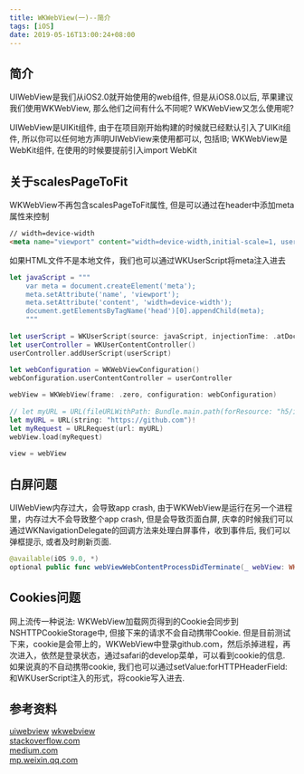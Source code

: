 ```yaml
---
title: WKWebView(一)--简介
tags: [iOS]
date: 2019-05-16T13:00:24+08:00
---
```


## 简介

UIWebView是我们从iOS2.0就开始使用的web组件, 但是从iOS8.0以后, 苹果建议我们使用WKWebView, 那么他们之间有什么不同呢? WKWebView又怎么使用呢?

UIWebView是UIKit组件, 由于在项目刚开始构建的时候就已经默认引入了UIKit组件, 所以你可以任何地方声明UIWebView来使用都可以, 包括IB; WKWebView是WebKit组件, 在使用的时候要提前引入import WebKit

<!--truncate-->

## 关于scalesPageToFit

WKWebView不再包含scalesPageToFit属性, 但是可以通过在header中添加meta属性来控制

```html
// width=device-width
<meta name="viewport" content="width=device-width,initial-scale=1, user-scalable=no" />
```

如果HTML文件不是本地文件，我们也可以通过WKUserScript将meta注入进去

```swift
let javaScript = """
    var meta = document.createElement('meta');
    meta.setAttribute('name', 'viewport');
    meta.setAttribute('content', 'width=device-width');
    document.getElementsByTagName('head')[0].appendChild(meta);
    """
    
let userScript = WKUserScript(source: javaScript, injectionTime: .atDocumentEnd, forMainFrameOnly: true)
let userController = WKUserContentController()
userController.addUserScript(userScript)
    
let webConfiguration = WKWebViewConfiguration()
webConfiguration.userContentController = userController

webView = WKWebView(frame: .zero, configuration: webConfiguration)
    
// let myURL = URL(fileURLWithPath: Bundle.main.path(forResource: "h5/index", ofType: "html")!)
let myURL = URL(string: "https://github.com")!
let myRequest = URLRequest(url: myURL)
webView.load(myRequest)
    
view = webView
```

## 白屏问题

UIWebView内存过大，会导致app crash, 由于WKWebView是运行在另一个进程里，内存过大不会导致整个app crash, 但是会导致页面白屏, 庆幸的时候我们可以通过WKNavigationDelegate的回调方法来处理白屏事件，收到事件后, 我们可以弹框提示, 或者及时刷新页面.

```swift
@available(iOS 9.0, *)
optional public func webViewWebContentProcessDidTerminate(_ webView: WKWebView)
```

## Cookies问题

网上流传一种说法: WKWebView加载网页得到的Cookie会同步到NSHTTPCookieStorage中, 但接下来的请求不会自动携带Cookie. 但是目前测试下来，cookie是会带上的，WKWebView中登录github.com，然后杀掉进程，再次进入，依然是登录状态，通过safari的develop菜单，可以看到cookie的信息. 如果说真的不自动携带cookie, 我们也可以通过setValue:forHTTPHeaderField:和WKUserScript注入的形式，将cookie写入进去.

## 参考资料

[uiwebview](https://developer.apple.com/documentation/uikit/uiwebview) [wkwebview](https://developer.apple.com/documentation/webkit/wkwebview)   
[stackoverflow.com](https://stackoverflow.com/questions/26295277/wkwebview-equivalent-for-uiwebviews-scalespagetofit)   
[medium.com](https://medium.com/@FixieLabs/uiwebview-vs-wkwebview-migremos-8539b940f73b)   
[mp.weixin.qq.com](https://mp.weixin.qq.com/s?__biz=MzA3NTYzODYzMg==&mid=2653578513&idx=1&sn=961bf5394eecde40a43060550b81b0bb&chksm=84b3b716b3c43e00ee39de8cf12ff3f8d475096ffaa05de9c00ff65df62cd73aa1cff606057d&mpshare=1&scene=1&srcid=0203vWJWfMGMWwf5NZ8N1ibS&key=7986e1e970a89067a86106b2930c5f6fae92da1b552eeb4696133c44e4169fb458d9a94ff0469f97f76e0a87fcfb05a375902d563045184f88550caaca3d47f3ddb0004c0133e68eb0c719bcbe514460&ascene=0&uin=MTM2NTIyOTI0MA==&devicetype=iMac+MacBookPro11,5+OSX+OSX+10.12.3+build(16D32)&version=12010310&nettype=WIFI&fontScale=100&pass_ticket=aq4MxrhuXuqAWgcklzpe0lU/Eo6zKVJheDZdgcMAeJaVUSaI3npVIEglSZC6GJg4)  